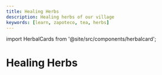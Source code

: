```yaml
---
title: Healing Herbs
description: Healing herbs of our village
keywords: [learn, zapoteco, tea, herbs]
---
```

import HerbalCards from '@site/src/components/herbalcard';

# Healing Herbs

<HerbalCards/>